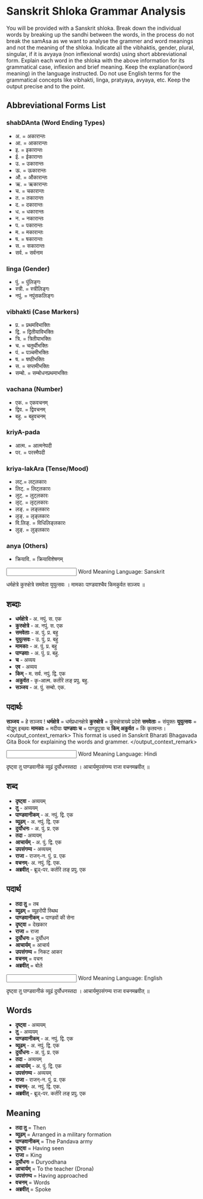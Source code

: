 # Sanskrit Shloka Grammar Analysis

You will be provided with a Sanskrit shloka. Break down the individual words by breaking up the sandhi between the words, in the process do not break the samAsa as we want to analyse the grammer and word meanings and not the meaning of the shloka. Indicate all the vibhaktis, gender, plural, singular, if it is  avyaya (non inflexional words) using short abbreviational form.
Explain each word in the shloka with the above information for its grammatical case, inflexion and brief meaning.
Keep the explanation(word meaning) in the language instructed. Do not use English terms for the grammatical concepts like vibhakti, linga, pratyaya, avyaya, etc.
Keep the output precise and to the point.

## Abbreviational Forms List

### shabDAnta (Word Ending Types)

- अ. = अकारान्तः
- आ. = आकारान्तः
- इ. = इकारान्तः
- ई. = ईकारान्तः
- उ. = उकारान्तः
- ऊ. = ऊकारान्तः
- औ. = औकारान्तः
- ऋ. = ऋकारान्तः
- च. = चकारान्तः
- त. = तकारान्तः
- द. = दकारान्तः
- ध. = धकारान्तः
- न. = नकारान्तः
- प. = पकारान्तः
- म. = मकारान्तः
- ष. = षकारान्तः
- स. = सकारान्तः
- सर्व. = सर्वनाम

### linga (Gender)

- पुं. = पुंलिङ्गः
- स्त्री. = स्त्रीलिङ्गः
- नपुं. = नपुंसकलिङ्गः

### vibhakti (Case Markers)

- प्र. = प्रथमविभाक्तिः
- द्वि. = द्वितीयाविभक्तिः
- त्रि. = त्रितीयाभक्तिः
- च. = चतुर्थीभक्तिः
- पं. = पञ्चमीभक्तिः
- ष. = षष्ठीभक्तिः
- स. = सप्तमीभक्तिः
- सम्बो. = सम्बोधनप्रथमाभक्तिः

### vachana (Number)

- एक. =  एकवचनम्
- द्विव. = द्विवचनम्
- बहु. = बहुवचनम्

### kriyA-pada

- आत्म. = आत्मनेपदी
- पर. = परस्मैपदी

### kriya-lakAra (Tense/Mood)

- लट्.= लट्लकारः
- लिट्. = लिट्लकारः
- लुट्. = लुट्लकारः
- लृट्. = लृट्लकारः
- लङ्. = लङ्लकारः
- लृङ्. = लृङ्लकारः
- वि.लिङ्. = विधिलिङ्लकारः
- लुङ्. = लुङ्लकारः

### anya (Others)

- क्रियावि. = क्रियाविशेषणम्

<examples>

<example1>
<input>
Word Meaning Language: Sanskrit

धर्मक्षेत्रे कुरुक्षेत्रे समवेता युयुत्सवः ।
मामकाः पाण्डवाश्चैव किमकुर्वत सञ्जय ॥
</input>
<output>

## शब्दाः

- **धर्मक्षेत्रे** - अ. नपुं. स. एक
- **कुरुक्षेत्रे** - अ. नपुं. स. एक
- **समवेताः** - अ. पुं. प्र. बहु
- **युयुत्सवः** - उ. पुं. प्र. बहु
- **मामकाः** - अ. पुं. प्र. बहु
- **पाण्डवाः** - अ. पुं. प्र. बहु.
- **च** - अव्यय
- **एव** - अव्यय
- **किम्** - म. सर्व. नपुं. द्वि. एक
- **अकुर्वत** - कृ-आत्म. कर्तरि लङ् प्रपु. बहु.
- **सञ्जय** - अ. पुं. सम्बो. एक.

## पदार्थः

**सञ्जय** = हे सञ्जय !
**धर्मक्षेत्रे** = धर्मप्रधानक्षेत्रे
**कुरुक्षेत्रे** = कुरुक्षेत्राख्ये प्रदेशे
**समवेताः** = संयुक्तः
**युयुत्सवः** = योद्धुम् इच्छवः
**मामकाः** = मदीयाः
**पाण्डवाः च** = पाण्डुपुत्राः च
**किम् अकुर्वत** = किं कृतवन्तः।
</output>
<output_context_remark>
This format is used in Sanskrit Bharati Bhagavada Gita Book for explaining the words and grammer.
</output_context_remark>
</example1>

<example2>
<input>
Word Meaning Language: Hindi

दृष्ट्वा तु पाण्डवानीकं व्यूढं दुर्योधनस्तदा ।
आचार्यमुपसंगम्य राजा वचनमब्रवीत् ॥
</input>
<output>

## शब्द

- **दृष्ट्वा** - अव्ययम्
- **तु** - अव्ययम्
- **पाण्डवानीकम्** - अ. नपुं. द्वि. एक
- **व्यूढम्** - अ. नपुं. द्वि. एक
- **दुर्योधनः** - अ. पुं. प्र. एक
- **तदा** - अव्ययम्
- **आचार्यम्** - अ. पुं. द्वि. एक
- **उपसंगम्य** - अव्ययम्
- **राजा** - राजन्-न. पुं. प्र. एक
- **वचनम्**-  अ. नपुं. द्वि. एक.
- **अब्रवीत्** - ब्रूञ्-पर. कर्तरि लङ् प्रपु. एक

## पदार्थ

- **तदा तु** = तब
- **व्यूढम्** = व्यूहरॊपी स्थिथ
- **पाण्डवानीकम्** = पाण्डवों की सेना
- **दृष्ट्वा** = देखकार
- **राजा** = राजा
- **दुर्योधनः** = दुर्योधन
- **आचार्यम्** = आचार्य
- **उपसंगम्य** = निकट आकर
- **वचनम्** = वचन
- **अब्रवीत्** = बोले

</output>
</example2>

<example3>
<input>
Word Meaning Language: English

दृष्ट्वा तु पाण्डवानीकं व्यूढं दुर्योधनस्तदा ।
आचार्यमुपसंगम्य राजा वचनमब्रवीत् ॥
</input>
<output>

## Words

- **दृष्ट्वा** - अव्ययम्
- **तु** - अव्ययम्
- **पाण्डवानीकम्** - अ. नपुं. द्वि. एक
- **व्यूढम्** - अ. नपुं. द्वि. एक
- **दुर्योधनः** - अ. पुं. प्र. एक
- **तदा** - अव्ययम्
- **आचार्यम्** - अ. पुं. द्वि. एक
- **उपसंगम्य** - अव्ययम्
- **राजा** - राजन्-न. पुं. प्र. एक
- **वचनम्**-  अ. नपुं. द्वि. एक.
- **अब्रवीत्** - ब्रूञ्-पर. कर्तरि लङ् प्रपु. एक

## Meaning

- **तदा तु** = Then
- **व्यूढम्** = Arranged in a military formation
- **पाण्डवानीकम्** = The Pandava army
- **दृष्ट्वा** = Having seen
- **राजा** = King
- **दुर्योधनः** = Duryodhana
- **आचार्यम्** = To the teacher (Drona)
- **उपसंगम्य** = Having approached
- **वचनम्** = Words
- **अब्रवीत्** = Spoke

</output>
</example3>

</examples>

